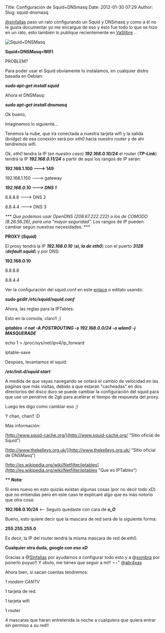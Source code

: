 Title: Configuración de Squid+DNSmasq
Date: 2012-01-30 07:29
Author:  
Slug: squid-dnsmasq

[@sinfallas](http://twitter.com/sinfallas "Sigue a sinfallas en twitter!!") paso
un rato configurando un Squid y DNSmasq y como a él no le gusta
documentar yo me encargue de eso y esto fue todo lo que se hizo en un
rato, esto también lo publique recientemente en
[VaSlibre](http://vaslibre.org.ve "VaSlibre") ..

![Squid+DNSMasq](http://i43.tinypic.com/qq3lhu.jpg)

<!--more-->

**Squid+DNSMasq=WIFI**

PROBLEM?

Para poder usar el Squid obviamente lo instalamos, en cualquier distro
basada en Debian:

***sudo apt-get install squid***

Ahora el DNSMasq:

***sudo apt-get install dnsmasq***

Ok bueno,

Imaginemos lo siguiente...

Tenemos la nube, que ira conectada a nuestra tarjeta wifi y la salida
(*bridge*) de esa conexión será por *eth0* hacia nuestro router y de ahi
tendremos wifi.

Ok, *eth0* tendra la IP (*en nuestro caso*) ***192.168.0.10/24*** el
router (***TP-Link***) tendrá la IP ***192.168.0.11/24*** a partir de
aquí los rangos de IP serán:

**192.168.1.100 ---\> 149**

192.168.1.150 ---\> gateway

***192.168.0.10 ---\> DNS 1***

8.8.8.8 ---\> DNS 2

8.8.4.4 ---\> DNS 3

*\*\*\* Que podemos usar OpenDNS (208.67.222.222) o los de COMODO
(8.26.56.26), para una "mayor seguridad".* Los rangos de IP pueden
cambiar según nuestras necesidades. \*\*\*

**PROXY (*Squid*)**

El proxy tendrá la IP ***192.168.0.10*** (***si, la de eth0***) con el
puerto ***3128*** (***default squid***) y por DNS:

**192.168.0.10**

8.8.8.8

8.8.4.4

Ver la configuración del squid.conf en este
[enlace](http://vaslibre.org.ve/publicaciones/squid.conf "Enlace de descarga para el squid.conf")
o editalo usando:

***sudo gedit /etc/squid/squid.conf***

Ahora, las reglas para la IPTables:

Esto en la consola, claro!! ;)

***iptables -t nat -A POSTROUTING -s 192.168.0.0/24 -o wlan0 -j
MASQUERADE***

echo 1 \> /proc/sys/net/ipv4/ip\_forward

iptable-save

Despúes, levantamos el squid:

***/etc/init.d/squid start***

A medida de que vayas navegando se notará el cambio de velocidad en las
páginas que más visitas, debido a que estaran "cacheadas" en dos
directorios del disco duro se puede cambiar la configuración del squid
para que use un pendrive de 2gb para acelerar el tiempo de respuesta del
proxy.

Luego les digo como cambiar eso ;)

Y chan, chan!! :D

Más información:

[http://www.squid-cache.org/](http://www.squid-cache.org/ "Sitio oficial de Squid")

[http://www.thekelleys.org.uk/](http://www.thekelleys.org.uk/ "Sitio oficial de DNSMasq")

[http://es.wikipedia.org/wiki/Netfilter/iptables](http://es.wikipedia.org/wiki/Netfilter/iptables "Que es IPTables")

***\*\* Nota:***

Si eres nuevo en esto quizás existan algunas cosas (por no decir todo
xD) que no entiendas pero en este caso te explicaré algo que es más
notorio que otra cosa:

**192.168.0.10/24** \<-- Seguro quedaste con cara de ***o\_O***

Bueno, esto quiere decir que la mascara de red será de la siguiente
forma:

**255.255.255.0**

Es decir, la IP del router tendrá la misma mascara de red de eth0.

**Cualquier otra duda, google con eso *xD***

Gracias a
@[Sinfallas](http://twitter.com/sinfallas "Sigue a Sinfallas en twitter")
por ayudarnos a configurar todo esto y a
@[xombra](http://twitter.com/xombra "Sigue a xombra en twitter") por
ponerlo puyuo!! Y obvio, me tienes que seguir a mi!! ¬¬"
@[abr4xas](http://twitter.com/abr4xas "Sigue a abr4xas en twitter")

Ahora bien, si sacan cuentas tendremos:

*1 modem CANTV*

1 tarjeta de red.

1 tarjeta wifi

1 router

4 mascaras que haran entretenida la noche a cualquiera que quiera entrar
sin permiso a su red!!
